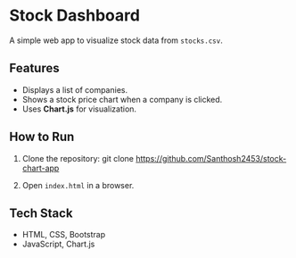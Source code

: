 # Stock Dashboard

A simple web app to visualize stock data from `stocks.csv`.

## Features
- Displays a list of companies.
- Shows a stock price chart when a company is clicked.
- Uses **Chart.js** for visualization.

## How to Run
1. Clone the repository:
git clone https://github.com/Santhosh2453/stock-chart-app

2. Open `index.html` in a browser.

## Tech Stack
- HTML, CSS, Bootstrap
- JavaScript, Chart.js
